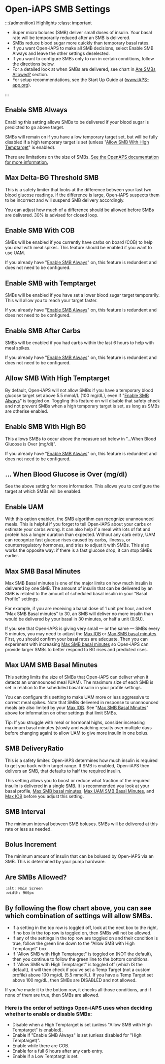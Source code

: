 # Open-iAPS SMB Settings
:::{admonition} Highlights
:class: important
- Super micro boluses (SMB) deliver small doses of insulin. Your basal rate will be temporarily reduced after an SMB is delivered.
- SMBs reduce blood sugar more quickly than temporary basal rates.
- If you want Open-iAPS to make all SMB decisions, select Enable SMB Always and leave the other settings deselected.
- If you want to configure SMBs only to run in certain conditions, follow the directions below.
- For a detailed look at when SMBs are delivered, see chart in [Are SMBs Allowed?](#are-smbs-allowed-?) section. 
- For setup recommendations, see the Start Up Guide at (www.iAPS-app.org).

:::
## Enable SMB Always
Enabling this setting allows SMBs to be delivered if your blood sugar is predicted to go above target. 

SMBs will remain on if you have a low temporary target set, but will be fully disabled if a high temporary target is set (unless "[Allow SMB With High Temptarget](#allow-smb-with-high-temptarget)" is enabled).

There are limitations on the size of SMBs. [See the OpenAPS documentation for more information.](https://openaps.readthedocs.io/en/latest/docs/Customize-Iterate/oref1.html#understanding-super-micro-bolus-smb)

## Max Delta-BG Threshold SMB
This is a safety limiter that looks at the difference between your last two blood glucose readings. If the difference is large, Open-iAPS suspects them to be incorrect and will suspend SMB delivery accordingly.

You can adjust how much of a difference should be allowed before SMBs are delivered. 30% is advised for closed loop.

## Enable SMB With COB
SMBs will be enabled if you currently have carbs on board (COB) to help you deal with meal spikes. This feature should be enabled if you want to use UAM.

If you already have "[Enable SMB Always](#enable-smb-always)" on, this feature is redundent and does not need to be configured.

## Enable SMB with Temptarget
SMBs will be enabled if you have set a lower blood sugar target temporarily. This will allow you to reach your target faster.

If you already have "[Enable SMB Always](#enable-smb-always)" on, this feature is redundent and does not need to be configured.

## Enable SMB After Carbs
SMBs will be enabled if you had carbs within the last 6 hours to help with meal spikes.

If you already have "[Enable SMB Always](#enable-smb-always)" on, this feature is redundent and does not need to be configured.

## Allow SMB With High Temptarget
By default, Open-iAPS will not allow SMBs if you have a temporary blood glucose target set above 5.5 mmol/L (100 mg/dL), even if "[Enable SMB Always](#enable-smb-always)" is toggled on. Toggling this feature on will disable that safety check and not prevent SMBs when a high temporary target is set, as long as SMBs are otherise enabled.

## Enable SMB With High BG 
This allows SMBs to occur above the measure set below in "...When Blood Glucose is Over (mg/dl)". 

If you already have "[Enable SMB Always](#enable-smb-always)" on, this feature is redundent and does not need to be configured.

## ... When Blood Glucose is Over (mg/dl)
See the above setting for more information. This allows you to configure the target at which SMBs will be enabled.

## Enable UAM
With this option enabled, the SMB algorithm can recognize unannounced meals. This is helpful if you forget to tell Open-iAPS about your carbs or estimate your carbs wrong. It can also help if a meal with lots of fat and protein has a longer duration than expected. Without any carb entry, UAM can recognize fast glucose rises caused by carbs, illnesss, or counterregulatory hormones, and tries to adjust it with SMBs. This also works the opposite way: if there is a fast glucose drop, it can stop SMBs earlier.

## Max SMB Basal Minutes
 
Max SMB Basal minutes is one of the major limits on how much insulin is delivered by one SMB. 
The amount of insulin that can be delivered by an SMB is related to the amount of scheduled basal insulin in your "Basal Profile" settings. 

For example, if you are receiving a basal dose of 1 unit per hour, and set "Max SMB Basal minutes" to 30, an SMB will deliver no more insulin than would be delivered by your basal in 30 minutes, or half a unit (0.5U). 

If you see that Open-iAPS is giving very small — or the same — SMBs every 5 minutes, you may need to adjust the [Max IOB](./mainsettings.md#max-iob) or [Max SMB basal minutes](#max-smb-basal-minutes). First, you should confirm your basal rates are adequate. Then you can experiment with increasing [Max SMB basal minutes](#max-smb-basal-minutes) so Open-iAPS can provide larger SMBs to better respond to BG rises and predicted rises.

## Max UAM SMB Basal Minutes

This setting limits the size of SMBs that Open-iAPS can deliver when it detects an unannounced meal (UAM). The maximum size of each SMB is set in relation to the scheduled basal insulin in your profile settings. 

You can configure this setting to make UAM more or less aggressive to correct meal spikes. Note that SMBs delivered in response to unannounced meals are also limited by your [Max IOB](./mainsettings.md#max-iob). See "[Max SMB Basal Minutes](#max-smb-basal-minutes)" above for information on other settings that limit SMBs.

Tip: If you struggle with meal or hormonal highs, consider increasing maximum basal minutes (slowly and watching results over multiple days before changing again) to allow UAM to give more insulin in one bolus.

## SMB DeliveryRatio
This is a safety limiter. Open-iAPS determines how much insulin is required to get you back within target range. If SMB is enabled, Open-iAPS then delivers an SMB, that defaults to half the required insulin.

This setting allows you to boost or reduce what fraction of the required insulin is delivered in a single SMB. It is recommended you look at your basal profile, [Max SMB basal minutes](#max-smb-basal-minutes), [Max UAM SMB Basal Minutes](#max-uam-smb-basal-minutes), and [Max IOB](./mainsettings.md#max-iob) before you adjust this setting.

## SMB Interval
The minimum interval between SMB boluses. SMBs will be delivered at this rate or less as needed.

## Bolus Increment
The minimum amount of insulin that can be bolused by Open-iAPS via an SMB. This is determined by your pump hardware.

## Are SMBs Allowed?

```{image} SMB-flow-chart.jpeg
:alt: Main Screen
:width: 960px
```


## By following the flow chart above, you can see which combination of settings will allow SMBs.

- If a setting in the top row is toggled off, look at the next box to the right. If no box in the top row is toggled on, then SMBs will not be allowed. 
- If any of the settings in the top row are toggled on and their condition is true, follow the green line down to the "Allow SMB with High Temptarget" box. 
- If "Allow SMB with High Temptarget" is toggled on (NOT the default), then you continue to follow the green line to the bottom conditions.
- If "Allow SMB with High Temptarget" is toggled off (which IS the default), it will then check if you've set a Temp Target (not a custom profile) above 100 mg/dL (5.5 mmol/L). If you have a Temp Target set above 100 mg/dL, then SMBs are DISABLED and not allowed.

If you've made it to the bottom row, it checks all those conditions, and if none of them are true, then SMBs are allowed.

### Here is the order of settings Open-iAPS uses when deciding whether to enable or disable SMBs:

- Disable when a High Temptarget is set (unless "Allow SMB with High Temptarget" is enabled).
- Enable if "Enable SMB Always" is set (unless disabled for "High Temptarget)".
- Enable while there are COB.
- Enable for a full 6 hours after any carb entry.
- Enable if a Low Temptargt is set.


